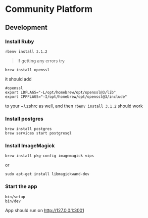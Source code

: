 # Community Platform

## Development

### Install Ruby

```shell
rbenv install 3.1.2
```

> If getting any errors try

```shell
brew install openssl
```

it should add

```
#openssl
export LDFLAGS="-L/opt/homebrew/opt/openssl@3/lib"
export CPPFLAGS="-I/opt/homebrew/opt/openssl@3/include"
```

to your ~/.zshrc as well, and then `rbenv install 3.1.2` should work

### Install postgres

```shell
brew install postgres
brew services start postgresql
```

### Install ImageMagick

```shell
brew install pkg-config imagemagick vips
```

or

```shell
sudo apt-get install libmagickwand-dev
```

### Start the app

```shell
bin/setup
bin/dev
```

App should run on http://127.0.0.1:3001
